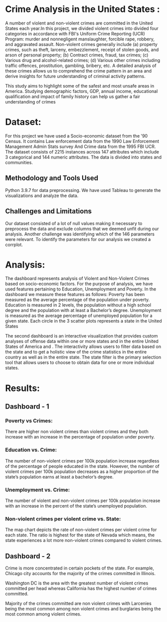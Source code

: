 
# Crime Analysis in the United States :
A number of violent and non-violent crimes are committed in the United States each year.In this project, we divided violent crimes into divided  four categories in accordance with FBI's Uniform Crime Reporting (UCR) Program: murder and nonnegligent manslaughter, forcible rape, robbery, and aggravated assault. Non-violent crimes generally include (a) property crimes, such as theft, larceny, embezzlement, receipt of stolen goods, and arson of personal property; (b) Contract crimes, fraud, tax crimes; (c) Various drug and alcohol-related crimes; (d) Various other crimes including traffic offences, prostitution, gambling, bribery, etc. A detailed analysis of these crimes allows us to comprehend the crime pattern in an area and derive insights for future understanding of criminal activity patterns. 

This study aims to highlight some of the safest and most unsafe areas in America. Studying demographic factors, GDP, annual income, educational qualification and impact of family history can help us gather a fair understanding of crimes

# Dataset:
For this project we have used a Socio-economic dataset from the '90 Census. It contains Law enforcement data from the 1990 Law Enforcement Management Admin Stats survey And Crime data from the 1995 FBI UCR. The dataset consists of 2215 instances across 147 attributes which include 3 categorical and 144 numeric attributes. The data is divided into states and communities. 

## Methodology and Tools Used
Python 3.9.7 for data preprocessing.
We have used Tableau to generate the visualizations and analyze the data. 

## Challenges and Limitations
Our dataset consisted of a lot of null values making it necessary to preprocess the data and exclude columns that we deemed unfit during our analysis. Another challenge was identifying which of the 146 parameters were relevant. To identify the parameters for our analysis we created a corrplot.


# Analysis:
The dashboard represents analysis of Violent and Non-Violent Crimes based on socio-economic factors. For the purpose of analysis, we have used features pertaining to Education, Unemployment and Poverty. In the dashboard we measure these features as follows:
Poverty has been measured as the average percentage of the population under poverty.
Education is measured in 2 levels, the population without a high school degree and the population with at least a Bachelor’s degree.
Unemployment is measured as the average percentage of unemployed population for a given state.
Each circle in the 3 scatter plots represents a state in the United States

The second dashboard is an interactive visualization that provides custom analyses of offense data within one or more states and in the entire  United States of America and . The interactivity allows users to filter data based on the state and to get a holistic view of the crime statistics in the entire country as well as  in the entire state. The state filter is the primary selection tool that allows users to choose to obtain data for one or more individual states. 



# Results: 
## Dashboard - 1
### Poverty vs Crimes:
There are higher non violent crimes than violent crimes and they both increase with an increase in the percentage of population under poverty.
 
### Education vs. Crime:
The number of non-violent crimes per 100k population increase regardless of the percentage of people educated in the state. However, the number of violent crimes per 100k population decreases as a higher proportion of the state’s population earns at least a bachelor’s degree.
 
### Unemployment vs. Crime:
The number of violent and non-violent crimes per 100k population increase with an increase in the percent of the state’s unemployed population.

### Non-violent crimes per violent crime vs. State:
The map chart depicts the rate of non-violent crimes per violent crime for each state. The ratio is highest for the state of Nevada which means, the state experiences a lot more non-violent crimes compared to violent crimes.

## Dashboard - 2
Crime is more concentrated in certain pockets of the state. For example, Chicago city accounts for the majority of the crimes committed in Illinois. 

Washington DC is the area with the greatest number of violent crimes committed per head whereas California has the highest number of crimes committed.

Majority of the crimes committed are non violent crimes with Larcenies being the most common among non violent crimes and burglaries being the most common among violent crimes.


 
